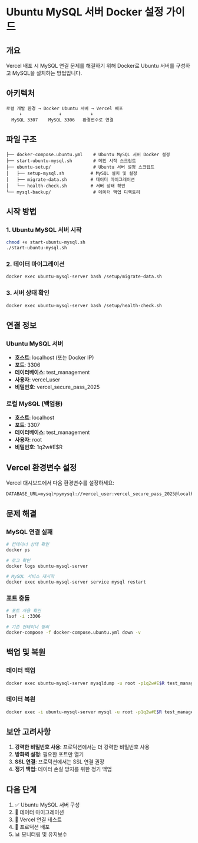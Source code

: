 # Ubuntu MySQL 서버 Docker 설정 가이드

## 개요
Vercel 배포 시 MySQL 연결 문제를 해결하기 위해 Docker로 Ubuntu 서버를 구성하고 MySQL을 설치하는 방법입니다.

## 아키텍처
```
로컬 개발 환경 → Docker Ubuntu 서버 → Vercel 배포
     ↓              ↓           ↓
  MySQL 3307    MySQL 3306   환경변수로 연결
```

## 파일 구조
```
├── docker-compose.ubuntu.yml    # Ubuntu MySQL 서버 Docker 설정
├── start-ubuntu-mysql.sh        # 메인 시작 스크립트
├── ubuntu-setup/                # Ubuntu 서버 설정 스크립트
│   ├── setup-mysql.sh          # MySQL 설치 및 설정
│   ├── migrate-data.sh         # 데이터 마이그레이션
│   └── health-check.sh         # 서버 상태 확인
└── mysql-backup/                # 데이터 백업 디렉토리
```

## 시작 방법

### 1. Ubuntu MySQL 서버 시작
```bash
chmod +x start-ubuntu-mysql.sh
./start-ubuntu-mysql.sh
```

### 2. 데이터 마이그레이션
```bash
docker exec ubuntu-mysql-server bash /setup/migrate-data.sh
```

### 3. 서버 상태 확인
```bash
docker exec ubuntu-mysql-server bash /setup/health-check.sh
```

## 연결 정보

### Ubuntu MySQL 서버
- **호스트**: localhost (또는 Docker IP)
- **포트**: 3306
- **데이터베이스**: test_management
- **사용자**: vercel_user
- **비밀번호**: vercel_secure_pass_2025

### 로컬 MySQL (백업용)
- **호스트**: localhost
- **포트**: 3307
- **데이터베이스**: test_management
- **사용자**: root
- **비밀번호**: 1q2w#E$R

## Vercel 환경변수 설정

Vercel 대시보드에서 다음 환경변수를 설정하세요:

```env
DATABASE_URL=mysql+pymysql://vercel_user:vercel_secure_pass_2025@localhost:3306/test_management
```

## 문제 해결

### MySQL 연결 실패
```bash
# 컨테이너 상태 확인
docker ps

# 로그 확인
docker logs ubuntu-mysql-server

# MySQL 서비스 재시작
docker exec ubuntu-mysql-server service mysql restart
```

### 포트 충돌
```bash
# 포트 사용 확인
lsof -i :3306

# 기존 컨테이너 정리
docker-compose -f docker-compose.ubuntu.yml down -v
```

## 백업 및 복원

### 데이터 백업
```bash
docker exec ubuntu-mysql-server mysqldump -u root -p1q2w#E$R test_management > backup.sql
```

### 데이터 복원
```bash
docker exec -i ubuntu-mysql-server mysql -u root -p1q2w#E$R test_management < backup.sql
```

## 보안 고려사항

1. **강력한 비밀번호 사용**: 프로덕션에서는 더 강력한 비밀번호 사용
2. **방화벽 설정**: 필요한 포트만 열기
3. **SSL 연결**: 프로덕션에서는 SSL 연결 권장
4. **정기 백업**: 데이터 손실 방지를 위한 정기 백업

## 다음 단계

1. ✅ Ubuntu MySQL 서버 구성
2. 🔄 데이터 마이그레이션
3. 🔗 Vercel 연결 테스트
4. 🚀 프로덕션 배포
5. 📊 모니터링 및 유지보수
